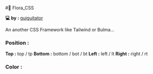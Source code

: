#🌺 Flora_CSS

**💻 by :** [guiguitator](https://guiguitator.netlify.app/)

An another CSS Framework like Tailwind or Bulma...

### Position :

**Top :** top / tp
**Bottom :** bottom / bot / bt
**Left :** left / lt
**Right :** right / rt

### Color :
